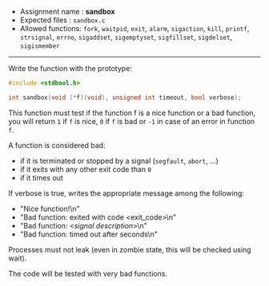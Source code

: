 - Assignment name  : **sandbox**
- Expected files   : `sandbox.c`
- Allowed functions: `fork`, `waitpid`, `exit`, `alarm`, `sigaction`, `kill`, `printf`, `strsignal`,
`errno`, `sigaddset`, `sigemptyset`, `sigfillset`, `sigdelset`, `sigismember`
--------------------------------------------------------------------------------------

Write the function with the prototype:
```c
#include <stdbool.h>

int sandbox(void (*f)(void), unsigned int timeout, bool verbose);
```

This function must test if the function f is a nice function or a bad function, you
will return `1` if `f` is nice, `0` if `f` is bad or `-1` in case of an error in function `f`.

A function is considered bad:
- if it is terminated or stopped by a signal (`segfault`, `abort`, ...)
- if it exits with any other exit code than `0`
- if it times out

If verbose is true, writes the appropriate message among the following:
- "Nice function!\n"
- "Bad function: exited with code <exit_code>\n"
- "Bad function: \<*signal description*\>\n"
- "Bad function: timed out after <timeout> seconds\n"

Processes must not leak (even in zombie state, this will be checked using wait).

The code will be tested with very bad functions.
